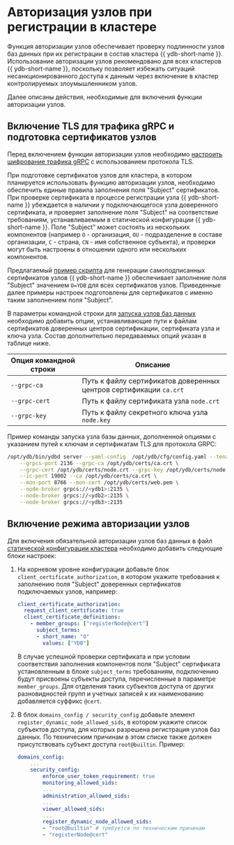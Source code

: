 # Авторизация узлов при регистрации в кластере

Функция авторизации узлов обеспечивает проверку подлинности узлов баз данных при их регистрации в состав кластера {{ ydb-short-name }}. Использование авторизации узлов рекомендовано для всех кластеров {{ ydb-short-name }}, поскольку позволяет избежать ситуаций несанкционированного доступа к данным через включение в кластер контролируемых злоумышленником узлов.

Далее описаны действия, необходимые для включения функции авторизации узлов.

## Включение TLS для трафика gRPC и подготовка сертификатов узлов

Перед включением функции авторизации узлов необходимо [настроить шифрование трафика gRPC](./tls.md#grpc) с использованием протокола TLS.

При подготовке сертификатов узлов для кластера, в котором планируется использовать функцию авторизации узлов, необходимо обеспечить единые правила заполнения поля "Subject" сертификатов. При проверке сертификата в процессе регистрации узла {{ ydb-short-name }} убеждается в наличии у подключающегося узла доверенного сертификата, и проверяет заполнение поля "Subject" на соответствие  требованиям, устанавливаемым в статической конфигурации {{ ydb-short-name }}. Поле "Subject" может состоять из нескольких компонентов (например `O` - организация, `OU` - подразделение в составе организации, `C` - страна, `CN` - имя собственное субъекта), и проверки могут быть настроены в отношении одного или нескольких компонентов.

Предлагаемый [пример скрипта](https://github.com/ydb-platform/ydb/blob/main/ydb/deploy/tls_cert_gen/) для генерации самоподписанных сертификатов узлов {{ ydb-short-name }} обеспечивает заполнение поля "Subject" значением `O=YDB` для всех сертификатов узлов. Приведенные далее примеры настроек подготовлены для сертификатов с именно таким заполнением поля "Subject".

В параметры командной строки для [запуска узлов баз данных](../../devops/manual/initial-deployment.md#start-dynnode) необходимо добавить опции, устанавливающие пути к файлам сертификатов доверенных центров сертификации, сертификата узла и ключа узла. Состав дополнительно передаваемых опций указан в таблице ниже.

| **Опция командной строки** | **Описание** |
|----------------------------|--------------|
| `--grpc-ca`                | Путь к файлу сертификатов доверенных центров сертификации `ca.crt` |
| `--grpc-cert`              | Путь к файлу сертификата узла `node.crt` |
| `--grpc-key`               | Путь к файлу секретного ключа узла `node.key` |

Пример команды запуска узла базы данных, дополненной опциями с указанием путей к ключам и сертификатам TLS для протокола GRPC:

```bash
/opt/ydb/bin/ydbd server --yaml-config  /opt/ydb/cfg/config.yaml --tenant /Root/testdb \
    --grpcs-port 2136 --grpc-ca /opt/ydb/certs/ca.crt \
    --grpc-cert /opt/ydb/certs/node.crt --grpc-key /opt/ydb/certs/node.key \
    --ic-port 19002 --ca /opt/ydb/certs/ca.crt \
    --mon-port 8766 --mon-cert /opt/ydb/certs/web.pem \
    --node-broker grpcs://<ydb1>:2135 \
    --node-broker grpcs://<ydb2>:2135 \
    --node-broker grpcs://<ydb3>:2135
```

## Включение режима авторизации узлов

Для включения обязательной авторизации узлов баз данных в файл [статической конфигурации кластера](./index.md) необходимо добавить следующие блоки настроек:

1. На корневом уровне конфигурации добавьте блок `client_certificate_authorization`, в котором укажите требования к заполнению поля "Subject" доверенных сертификатов подключаемых узлов, например:

    ```yaml
    client_certificate_authorization:
      request_client_certificate: true
      client_certificate_definitions:
        - member_groups: ["registerNode@cert"]
          subject_terms:
          - short_name: "O"
            values: ["YDB"]
    ```

    В случае успешной проверки сертификата и при условии соответствия заполнения компонентов поля "Subject" сертификата установленным в блоке `subject_terms` требованиям, подключению будут присвоены субъекты доступа, перечисленные в параметре `member_groups`. Для отделения таких субъектов доступа от других разновидностей групп и учетных записей к их наименованию добавляется суффикс `@cert`.

1. В блок `domains_config / security_config` добавьте элемент `register_dynamic_node_allowed_sids`, в котором укажите список субъектов доступа, для которых разрешена регистрация узлов баз данных. По техническим причинам в этом списке также должен присутствовать субъект доступа `root@builtin`. Пример:

    ```yaml
    domains_config:
        ...
        security_config:
            enforce_user_token_requirement: true
            monitoring_allowed_sids:
            ...
            administration_allowed_sids:
            ...
            viewer_allowed_sids:
            ...
            register_dynamic_node_allowed_sids:
            - "root@builtin" # требуется по техническим причинам
            - "registerNode@cert"
    ```
